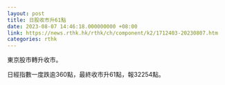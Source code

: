 ```yaml
---
layout: post
title: 日股收市升61點
date: 2023-08-07 14:46:18.000000000 +08:00
link: https://news.rthk.hk/rthk/ch/component/k2/1712403-20230807.htm
categories: rthk
---
```


東京股市轉升收市。

日經指數一度跌逾360點，最終收市升61點，報32254點。

